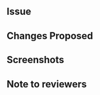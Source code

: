 
## Issue 
<!-- Use `Closes #issue number` if your PR fixes an issue or `Relates #issue number` if it connects to the issue number -->

## Changes Proposed 

<!-- List all the proposed changes in your PR -->

## Screenshots

<!-- Add all the screenshots which support your changes -->

## Note to reviewers

<!-- Add notes to reviewers if applicable -->
